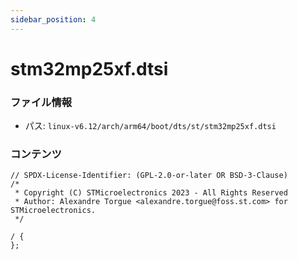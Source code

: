 ```yaml
---
sidebar_position: 4
---
```

# stm32mp25xf.dtsi

### ファイル情報

- パス: `linux-v6.12/arch/arm64/boot/dts/st/stm32mp25xf.dtsi`

### コンテンツ

```dtsi
// SPDX-License-Identifier: (GPL-2.0-or-later OR BSD-3-Clause)
/*
 * Copyright (C) STMicroelectronics 2023 - All Rights Reserved
 * Author: Alexandre Torgue <alexandre.torgue@foss.st.com> for STMicroelectronics.
 */

/ {
};

```
